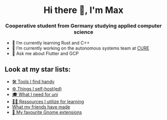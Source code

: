 <h1 align="center">Hi there 👋, I'm Max</h1>
<h3 align="center">Cooperative student from Germany studying applied computer science</h3>

- 🌱 I’m currently learning Rust and C++
- 🔭 I’m currently working on the autonomous systems team at [CURE](https://curemannheim.de/teams/AS)
- 💬 Ask me about Flutter and GCP

<h2>Look at my star lists:</h2>

- [🛠️ Tools I find handy](https://github.com/stars/mfloto/lists/handy-tools)
- [⚙ Things I self-host(ed)](https://github.com/stars/mfloto/lists/self-host)
- [🎓 What I need for uni](https://github.com/stars/mfloto/lists/uni)
- [👩‍🏫 Ressources I utilize for learning](https://github.com/stars/mfloto/lists/learning)
- [What my friends have made](https://github.com/stars/mfloto/lists/friends)
- [🧩 My favourite Gnome extensions](https://github.com/stars/mfloto/lists/favourite-gnome-extensions)
